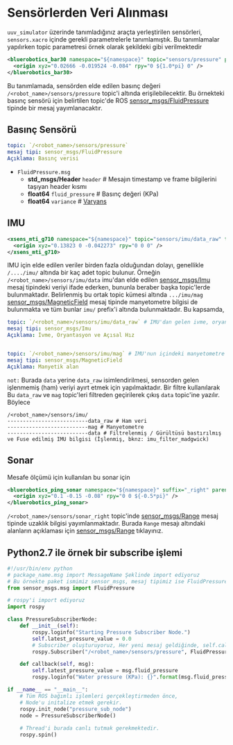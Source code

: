 # Sensörlerden Veri Alınması
`uuv_simulator` üzerinde tanımladığınız araçta yerleştirilen sensörleri, `sensors.xacro` içinde gerekli parametrelerle tanımlamıştık. Bu tanımlamalar yapılırken topic parametresi örnek olarak şekildeki gibi verilmektedir

```xml
<bluerobotics_bar30 namespace="${namespace}" topic="sensors/pressure" parent_link="${namespace}/base_link" suffix="">
  <origin xyz="0.02666 -0.019524 -0.084" rpy="0 ${1.0*pi} 0" />
</bluerobotics_bar30>
```

Bu tanımlamada, sensörden elde edilen basınç değeri `/<robot_name>/sensors/pressure` topic'i altında erişilebilecektir. Bu örnekteki basınç sensörü için belirtilen topic'de ROS [sensor_msgs/FluidPressure](http://docs.ros.org/en/melodic/api/sensor_msgs/html/msg/FluidPressure.html) tipinde bir mesaj yayımlanacaktır.

## Basınç Sensörü
```yml
topic: `/<robot_name>/sensors/pressure`
mesaj tipi: sensor_msgs/FluidPressure
Açıklama: Basınç verisi
```
 - `FluidPressure.msg`
   - **std_msgs/Header** `header` # Mesajın timestamp ve frame bilgilerini taşıyan header kısmı
   - **float64** `fluid_pressure` # Basınç değeri (KPa)
   - **float64** `variance` # [Varyans](https://tr.wikipedia.org/wiki/Varyans)

## IMU
```xml
<xsens_mti_g710 namespace="${namespace}" topic="sensors/imu/data_raw" topic_mag="sensors/imu/mag" parent_link="${namespace}/base_link">
  <origin xyz="0.13823 0 -0.042273" rpy="0 0 0" />
</xsens_mti_g710>
```
IMU için elde edilen veriler birden fazla olduğundan dolayı, genellikle `/..../imu/` altında bir kaç adet topic bulunur. Örneğin `/<robot_name>/sensors/imu/data` imu'dan elde edilen [sensor_msgs/Imu](http://docs.ros.org/en/melodic/api/sensor_msgs/html/msg/Imu.html) mesaj tipindeki veriyi ifade ederken, bununla beraber başka topic'lerde bulunmaktadır. Belirlenmiş bu ortak topic kümesi altında `.../imu/mag` [sensor_msgs/MagneticField](http://docs.ros.org/en/melodic/api/sensor_msgs/html/msg/MagneticField.html) mesaj tipinde manyetometre bilgisi de bulunmakta ve tüm bunlar `imu/` prefix'i altında bulunmaktadır. Bu kapsamda, 
```yml
topic: `/<robot_name>/sensors/imu/data_raw` # IMU'dan gelen ivme, oryantasyon ve açısal hız bilgisi
mesaj tipi: sensor_msgs/Imu
Açıklama: İvme, Oryantasyon ve Açısal Hız


topic: `/<robot_name>/sensors/imu/mag` # IMU'nun içindeki manyetometre tarafından okunan manyetik alan bilgisi
mesaj tipi: sensor_msgs/MagneticField
Açıklama: Manyetik alan
```
 `not:` Burada `data` yerine `data_raw` isimlendirilmesi, sensorden gelen işlenmemiş (ham) veriyi ayırt etmek için yapılmaktadır. Bir filtre kullanılarak Bu `data_raw` ve `mag` topic'leri filtreden geçirilerek çıkış `data` topic'ine yazılır.
 Böylece
 
 ```
/<robot_name>/sensors/imu/
--------------------------data_raw # Ham veri
--------------------------mag # Manyetometre
--------------------------data # Filtrelenmiş / Gürültüsü bastırılmış ve Fuse edilmiş IMU bilgisi (İşlenmiş, bknz: imu_filter_madgwick)
```


## Sonar
Mesafe ölçümü için kullanılan bu sonar için 
```xml
<bluerobotics_ping_sonar namespace="${namespace}" suffix="_right" parent_link="${namespace}/base_link" topic="sensors/sonar_right">
  <origin xyz="0.1 -0.15 -0.08" rpy="0 0 ${-0.5*pi}" />
</bluerobotics_ping_sonar>
```
`/<robot_name>/sensors/sonar_right` topic'inde [sensor_msgs/Range](http://docs.ros.org/en/melodic/api/sensor_msgs/html/msg/Range.html) mesaj tipinde uzaklık bilgisi yayımlanmaktadır. Burada `Range` mesajı altındaki alanların açıklaması için [sensor_msgs/Range](http://docs.ros.org/en/melodic/api/sensor_msgs/html/msg/Range.html) tıklayınız.


## Python2.7 ile örnek bir subscribe işlemi
```py
#!/usr/bin/env python
# package_name.msg import MessageName Şeklinde import ediyoruz
# Bu örnekte paket ismimiz sensor_msgs, mesaj tipimiz ise FluidPressure
from sensor_msgs.msg import FluidPressure

# rospy'i import ediyoruz
import rospy

class PressureSubscriberNode:
    def __init__(self):
        rospy.loginfo("Starting Pressure Subscriber Node.")
        self.latest_pressure_value = 0.0
        # Subscriber oluşturuyoruz, Her yeni mesaj geldiğinde, self.callback fonksiyonu çalışacak 
        rospy.Subscriber("/<robot_name>/sensors/pressure", FluidPressure, self.callback)

    def callback(self, msg):
        self.latest_pressure_value = msg.fluid_pressure
        rospy.loginfo("Water pressure (KPa): {}".format(msg.fluid_pressure))

if __name__ == "__main__":
    # Tüm ROS bağımlı işlemleri gerçekleştirmeden önce, 
    # Node'u initalize etmek gerekir.
    rospy.init_node("pressure_sub_node")
    node = PressureSubscriberNode()
    
    # Thread'i burada canlı tutmak gerekmektedir.
    rospy.spin()
```

